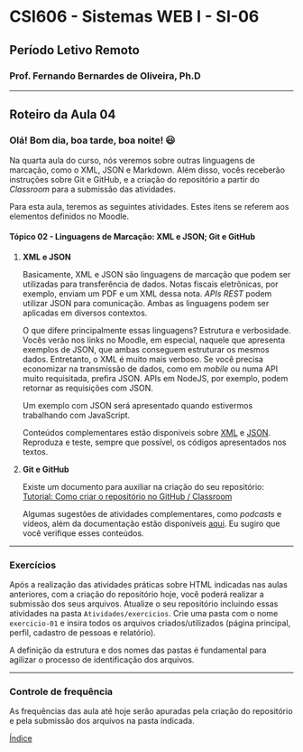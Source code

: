 # CSI606 - Sistemas WEB I - SI-06

## Período Letivo Remoto

### Prof. Fernando Bernardes de Oliveira, Ph.D

---

## Roteiro da Aula 04

### Olá! Bom dia, boa tarde, boa noite! :smiley:

Na quarta aula do curso, nós veremos sobre outras linguagens de marcação, como o XML, JSON e Markdown. Além disso, vocês receberão instruções sobre Git e GitHub, e a criação do repositório a partir do *Classroom* para a submissão das atividades.

Para esta aula, teremos as seguintes atividades. Estes itens se referem aos elementos definidos no Moodle.

#### **Tópico 02 - Linguagens de Marcação: XML e JSON; Git e GitHub**

1. **XML e JSON**

    Basicamente, XML e JSON são linguagens de marcação que podem ser utilizadas para transferência de dados. Notas fiscais eletrônicas, por exemplo, enviam um PDF e um XML dessa nota. *APIs REST* podem utilizar JSON para comunicação. Ambas as linguagens podem ser aplicadas em diversos contextos.

    O que difere principalmente essas linguagens? Estrutura e verbosidade. Vocês verão nos links no Moodle, em especial, naquele que apresenta exemplos de JSON, que ambas conseguem estruturar os mesmos dados. Entretanto, o XML é muito mais verboso. Se você precisa economizar na transmissão de dados, como em *mobile* ou numa API muito requisitada, prefira JSON. APIs em NodeJS, por exemplo, podem retornar as requisições com JSON.

    Um exemplo com JSON será apresentado quando estivermos trabalhando com JavaScript.

    Conteúdos complementares estão disponíveis sobre [XML](../Lectures/xml.md) e [JSON](../Lectures/json.md). Reproduza e teste, sempre que possível, os códigos apresentados nos textos.

2. **Git e GitHub**

    Existe um documento para auxiliar na criação do seu repositório: [Tutorial: Como criar o repositório no GitHub / Classroom](../Lectures/create-classroom-repository.md)

    Algumas sugestões de atividades complementares, como *podcasts* e vídeos, além da documentação estão disponíveis [aqui](../Lectures/git-and-github.md). Eu sugiro que você verifique esses conteúdos.

---

### Exercícios

Após a realização das atividades práticas sobre HTML indicadas nas aulas anteriores, com a criação do repositório hoje, você poderá realizar a submissão dos seus arquivos. Atualize o seu repositório incluindo essas atividades na pasta `Atividades/exercicios`. Crie uma pasta com o nome `exercicio-01` e insira todos os arquivos criados/utilizados (página principal, perfil, cadastro de pessoas e relatório).

A definição da estrutura e dos nomes das pastas é fundamental para agilizar o processo de identificação dos arquivos.

---

### Controle de frequência

As frequências das aula até hoje serão apuradas pela criação do repositório e pela submissão dos arquivos na pasta indicada.

[Índice](../README.md#índice)
